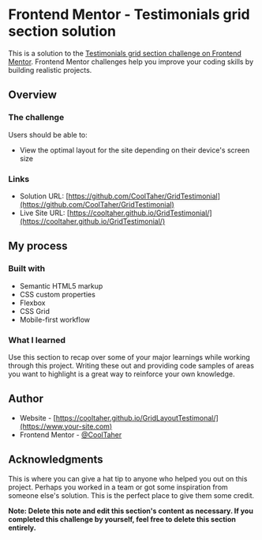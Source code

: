 # Frontend Mentor - Testimonials grid section solution

This is a solution to the [Testimonials grid section challenge on Frontend Mentor](https://www.frontendmentor.io/challenges/testimonials-grid-section-Nnw6J7Un7). Frontend Mentor challenges help you improve your coding skills by building realistic projects. 

## Overview

### The challenge

Users should be able to:

- View the optimal layout for the site depending on their device's screen size

### Links

- Solution URL: [https://github.com/CoolTaher/GridTestimonial](https://github.com/CoolTaher/GridTestimonial)
- Live Site URL: [https://cooltaher.github.io/GridTestimonial/](https://cooltaher.github.io/GridTestimonial/)

## My process

### Built with

- Semantic HTML5 markup
- CSS custom properties
- Flexbox
- CSS Grid
- Mobile-first workflow


### What I learned

Use this section to recap over some of your major learnings while working through this project. Writing these out and providing code samples of areas you want to highlight is a great way to reinforce your own knowledge.

## Author

- Website - [https://cooltaher.github.io/GridLayoutTestimonal/](https://www.your-site.com)
- Frontend Mentor - [@CoolTaher](https://www.frontendmentor.io/profile/CoolTaher)


## Acknowledgments

This is where you can give a hat tip to anyone who helped you out on this project. Perhaps you worked in a team or got some inspiration from someone else's solution. This is the perfect place to give them some credit.

**Note: Delete this note and edit this section's content as necessary. If you completed this challenge by yourself, feel free to delete this section entirely.**
